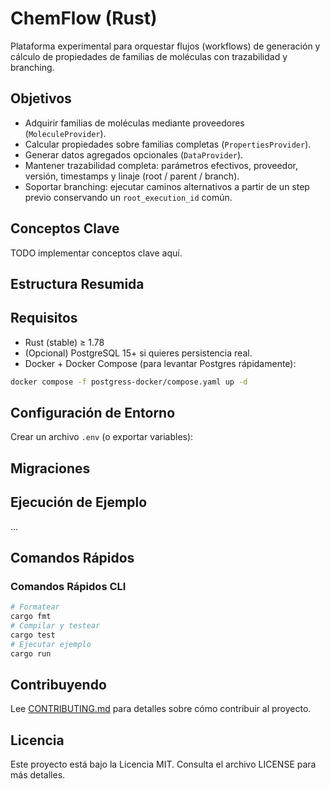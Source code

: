 # ChemFlow (Rust)

Plataforma experimental para orquestar flujos (workflows) de generación y cálculo de propiedades de familias de moléculas con trazabilidad y branching.

## Objetivos

- Adquirir familias de moléculas mediante proveedores (`MoleculeProvider`).
- Calcular propiedades sobre familias completas (`PropertiesProvider`).
- Generar datos agregados opcionales (`DataProvider`).
- Mantener trazabilidad completa: parámetros efectivos, proveedor, versión, timestamps y linaje (root / parent / branch).
- Soportar branching: ejecutar caminos alternativos a partir de un step previo conservando un `root_execution_id` común.

## Conceptos Clave

TODO implementar conceptos clave aquí.

## Estructura Resumida

## Requisitos

- Rust (stable) ≥ 1.78
- (Opcional) PostgreSQL 15+ si quieres persistencia real.
- Docker + Docker Compose (para levantar Postgres rápidamente):

```bash
docker compose -f postgress-docker/compose.yaml up -d
```

## Configuración de Entorno

Crear un archivo `.env` (o exportar variables):

## Migraciones

## Ejecución de Ejemplo

...

## Comandos Rápidos

### Comandos Rápidos CLI

```bash
# Formatear
cargo fmt
# Compilar y testear
cargo test
# Ejecutar ejemplo
cargo run
```

## Contribuyendo

Lee [CONTRIBUTING.md](CONTRIBUTING.md) para detalles sobre cómo contribuir al proyecto.

## Licencia

Este proyecto está bajo la Licencia MIT. Consulta el archivo LICENSE para más detalles.
